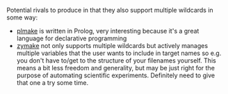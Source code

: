 Potential rivals to produce in that they also support multiple wildcards in
some way:

* [plmake](http://www.swi-prolog.org/pack/list?p=plmake) is written in Prolog,
  very interesting because it's a great language for declarative programming
* [zymake](http://www-personal.umich.edu/~ebreck/code/zymake/) not only
  supports multiple wildcards but actively manages multiple variables that the
  user wants to include in target names so e.g. you don't have to/get to the
  structure of your filenames yourself. This means a bit less freedom and
  generality, but may be just right for the purpose of automating scientific
  experiments. Definitely need to give that one a try some time.
